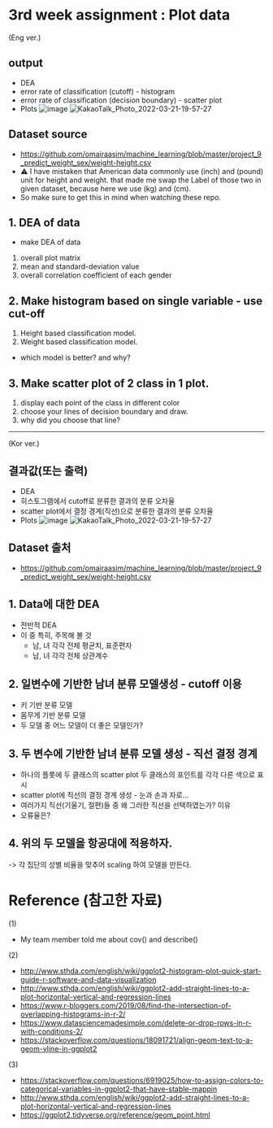 # 3rd week assignment : Plot data

(Eng ver.)
## output
* DEA
* error rate of classification (cutoff) - histogram
* error rate of  classification (decision boundary) - scatter plot
* Plots
	![image](https://user-images.githubusercontent.com/65381957/159247564-45d5642f-a2aa-4eec-b76c-34f010be7cc7.png)
	![KakaoTalk_Photo_2022-03-21-19-57-27](https://user-images.githubusercontent.com/65381957/159247680-623850c7-0057-46bc-bf7d-19b38f9f1d79.png)

## Dataset source
- https://github.com/omairaasim/machine_learning/blob/master/project_9_predict_weight_sex/weight-height.csv
-  ⚠️ I have mistaken that American data commonly use (inch) and (pound) unit for height and weight. that made me swap the Label of those two in given dataset, because here we use (kg) and (cm).
- So make sure to get this in mind when watching these repo.

## 1. DEA of data
- make DEA of data
1. overall plot matrix
2. mean and standard-deviation value
3. overall correlation coefficient of each gender

## 2. Make histogram based on single variable - use cut-off
1. Height based classification model.
2. Weight based classification model.
- which model is better? and why?

## 3. Make scatter plot of 2 class in 1 plot.
1. display each point of the class in different color
2. choose your lines of decision boundary and draw.
3. why did you choose that line? 

_______

(Kor ver.)
## 결과값(또는 출력)
* DEA
* 히스토그램에서 cutoff로 분류한 결과의 분류 오차율
* scatter plot에서 결정 경계(직선)으로 분류한 결과의 분류 오차율
* Plots
	![image](https://user-images.githubusercontent.com/65381957/159247564-45d5642f-a2aa-4eec-b76c-34f010be7cc7.png)
	![KakaoTalk_Photo_2022-03-21-19-57-27](https://user-images.githubusercontent.com/65381957/159247680-623850c7-0057-46bc-bf7d-19b38f9f1d79.png)

## Dataset 출처
- https://github.com/omairaasim/machine_learning/blob/master/project_9_predict_weight_sex/weight-height.csv

## 1. Data에 대한 DEA
* 전반적 DEA
* 이 중 특히, 주목해 볼 것
	* 남, 녀 각각 전체 평균치, 표준편자
	* 남, 녀 각각 전체 상관계수
	
## 2. 일변수에 기반한 남녀 분류 모델생성 - cutoff 이용
* 키 기반 분류 모델
* 몸무게 기반 분류 모델
* 두 모델 중 어느 모델이 더 좋은 모델인가?

## 3. 두 변수에 기반한 남녀 분류 모델 생성 - 직선 결정 경계
* 하나의 플롯에 두 클래스의 scatter plot
	두 클래스의 포인트를 각각 다른 색으로 표시
* scatter plot에 직선의 결정 경계 생성 - 눈과 손과 자로...
* 여러가지 직선(기울기, 절편)들 중 왜 그러한 직선을 선택하였는가? 이유
* 오류율은?

## 4. 위의 두 모델을 항공대에 적용하자.
-> 각 집단의 성별 비율을 맞추어 scaling 하여 모델을 만든다.


# Reference (참고한 자료)
(1)
- My team member told me about cov() and describe()

(2)
- http://www.sthda.com/english/wiki/ggplot2-histogram-plot-quick-start-guide-r-software-and-data-visualization
- http://www.sthda.com/english/wiki/ggplot2-add-straight-lines-to-a-plot-horizontal-vertical-and-regression-lines
- https://www.r-bloggers.com/2019/08/find-the-intersection-of-overlapping-histograms-in-r-2/
- https://www.datasciencemadesimple.com/delete-or-drop-rows-in-r-with-conditions-2/
- https://stackoverflow.com/questions/18091721/align-geom-text-to-a-geom-vline-in-ggplot2

(3)
- https://stackoverflow.com/questions/6919025/how-to-assign-colors-to-categorical-variables-in-ggplot2-that-have-stable-mappin
- http://www.sthda.com/english/wiki/ggplot2-add-straight-lines-to-a-plot-horizontal-vertical-and-regression-lines
- https://ggplot2.tidyverse.org/reference/geom_point.html